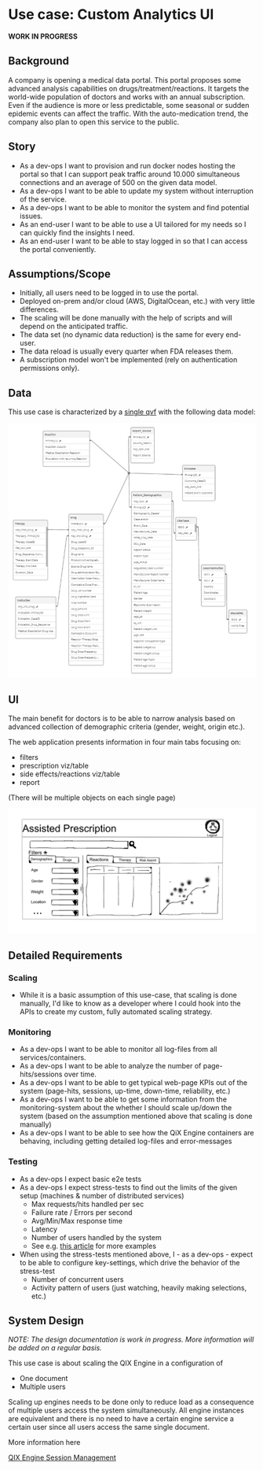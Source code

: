 # Use case: Custom Analytics UI

**WORK IN PROGRESS**

## Background

A company is opening a medical data portal. This portal proposes some advanced analysis capabilities on drugs/treatment/reactions. It targets the world-wide population of doctors and works with an annual subscription. Even if the audience is more or less predictable, some seasonal or sudden epidemic events can affect the traffic. With the auto-medication trend, the company also plan to open this service to the public.

## Story

* As a dev-ops I want to provision and run docker nodes hosting the portal so that I can support peak traffic around 10.000 simultaneous connections and an average of 500 on the given data model.
* As a dev-ops I want to be able to update my system without interruption of the service.
* As a dev-ops I want to be able to monitor the system and find potential issues.
* As an end-user I want to be able to use a UI tailored for my needs so I can quickly find the insights I need.
* As an end-user I want to be able to stay logged in so that I can access the portal conveniently.

## Assumptions/Scope

* Initially, all users need to be logged in to use the portal.
* Deployed on-prem and/or cloud (AWS, DigitalOcean, etc.) with very little differences.
* The scaling will be done manually with the help of scripts and will depend on the anticipated traffic.
* The data set (no dynamic data reduction) is the same for every end-user.
* The data reload is usually every quarter when FDA releases them.
* A subscription model won't be implemented (rely on authentication permissions only).

## Data

This use case is characterized by a [single qvf](./fda-drug-cases.qvf) with the following data model:

![Data model](./data-model.png)

## UI

The main benefit for doctors is to be able to narrow analysis based on advanced collection of demographic criteria (gender, weight, origin etc.).

The web application presents information in four main tabs focusing on:

* filters
* prescription viz/table
* side effects/reactions viz/table
* report

(There will be multiple objects on each single page)

![Portal UI](./portal-ui.png)

## Detailed Requirements

### Scaling

- While it is a basic assumption of this use-case, that scaling is done manually, I'd like to know as a developer where I could hook into the APIs to create my custom, fully automated scaling strategy.

### Monitoring

- As a dev-ops I want to be able to monitor all log-files from all services/containers.
- As a dev-ops I want to be able to analyze the number of page-hits/sessions over time.
- As a dev-ops I want to be able to get typical web-page KPIs out of the system (page-hits, sessions, up-time, down-time, reliability, etc.)
- As a dev-ops I want to be able to get some information from the monitoring-system about the whether I should scale up/down the system (based on the assumption mentioned above that scaling is done manually)
- As a dev-ops I want to be able to see how the QiX Engine containers are behaving, including getting detailed log-files and error-messages

### Testing

- As a dev-ops I expect basic e2e tests
- As a dev-ops I expect stress-tests to find out the limits of the given setup (machines & number of distributed services)
    - Max requests/hits handled per sec
    - Failure rate / Errors per second
    - Avg/Min/Max response time
    - Latency
    - Number of users handled by the system
    - See e.g. [this article](https://www.blazemeter.com/blog/understanding-your-reports-part-2-kpi-correlations?utm_source=Blog&utm_medium=BM_Blog&utm_campaign=kpis-part1) for more examples
- When using the stress-tests mentioned above, I - as a dev-ops - expect to be able to configure key-settings, which drive the behavior of the stress-test
    - Number of concurrent users
    - Activity pattern of users (just watching, heavily making selections, etc.)

## System Design

_NOTE: The design documentation is work in progress. More information will be added on a regular basis._

This use case is about scaling the QIX Engine in a configuration of
- One document
- Multiple users

Scaling up engines needs to be done only to reduce load as a consequence of multiple users access the system simultaneously. All engine instances are equivalent and there is no need to have a certain engine service a certain user since all users access the same single document.

More information here

[QIX Engine Session Management](./system-design/session-management.md)
